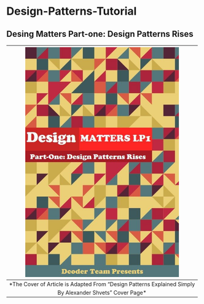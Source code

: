 # Design-Patterns-Tutorial

## Desing Matters Part-one: Design Patterns Rises

| <img src="out.jpg" alt="Pair Game" width="400"/> | 
|:--:| 
| *The Cover of Article is Adapted From “Design Patterns Explained Simply
By Alexander Shvets” Cover Page* |
